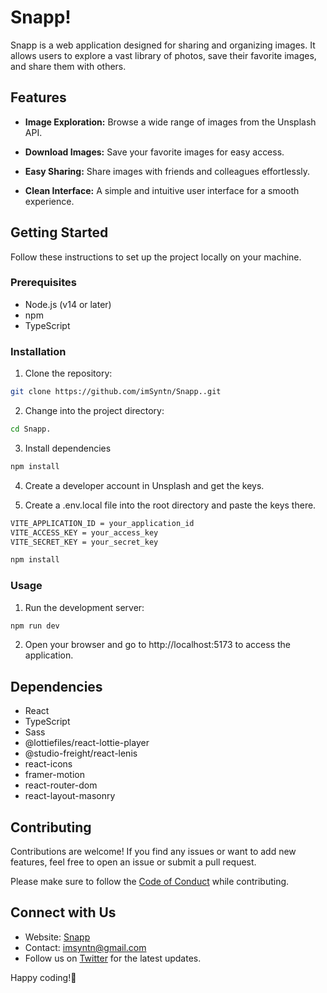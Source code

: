 # Snapp!

Snapp is a web application designed for sharing and organizing images. It allows users to explore a vast library of photos, save their favorite images, and share them with others.

## Features

- **Image Exploration:** Browse a wide range of images from the Unsplash API.

- **Download Images:** Save your favorite images for easy access.

- **Easy Sharing:** Share images with friends and colleagues effortlessly.

- **Clean Interface:** A simple and intuitive user interface for a smooth experience.

## Getting Started

Follow these instructions to set up the project locally on your machine.

### Prerequisites

- Node.js (v14 or later)
- npm
- TypeScript

### Installation

1. Clone the repository:

```bash
git clone https://github.com/imSyntn/Snapp..git
```

2. Change into the project directory:

```bash
cd Snapp.
```

3. Install dependencies

```bash
npm install
```

4. Create a developer account in Unsplash and get the keys.

5. Create a .env.local file into the root directory and paste the keys there.
```bash
VITE_APPLICATION_ID = your_application_id
VITE_ACCESS_KEY = your_access_key
VITE_SECRET_KEY = your_secret_key
```

```bash
npm install
```

### Usage

1. Run the development server:

```bash
npm run dev
```

2. Open your browser and go to http://localhost:5173 to access the application.

## Dependencies

* React
* TypeScript
* Sass
* @lottiefiles/react-lottie-player
* @studio-freight/react-lenis
* react-icons
* framer-motion
* react-router-dom
* react-layout-masonry

## Contributing

Contributions are welcome! If you find any issues or want to add new features, feel free to open an issue or submit a pull request.

Please make sure to follow the [Code of Conduct](CODE_OF_CONDUCT.md) while contributing.

## Connect with Us

- Website: [Snapp](https://snapp-it.vercel.app)
- Contact: [imsyntn@gmail.com](imsyntn@gmail.com)
- Follow us on [Twitter](https://twitter.com/PublicAPIHub) for the latest updates.

Happy coding!🚀
